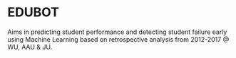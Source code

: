 # EDUBOT

Aims in predicting student performance and detecting student failure early using Machine Learning based on retrospective analysis from 2012-2017
@ WU, AAU & JU. 
